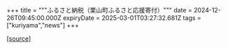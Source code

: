 +++
title = """ふるさと納税（栗山町ふるさと応援寄付）"""
date = 2024-12-26T09:45:00.000Z
expiryDate = 2025-03-01T03:27:32.681Z
tags = ["kuriyama","news"]
+++


[[source]](https://www.town.kuriyama.hokkaido.jp/site/furusatonouzei/)
